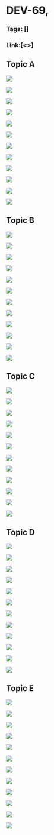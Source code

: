 # DEV-69,
### Tags: []
### Link:[<>]

## Topic A
![](../images/DEV-69/DEV-69-A1.png)

![](../images/DEV-69/DEV-69-A2.png)

![](../images/DEV-69/DEV-69-A3.png)

![](../images/DEV-69/DEV-69-A4.png)

![](../images/DEV-69/DEV-69-A5.png)

![](../images/DEV-69/DEV-69-A6.png)

![](../images/DEV-69/DEV-69-A7.png)

![](../images/DEV-69/DEV-69-A8.png)

![](../images/DEV-69/DEV-69-A9.png)

![](../images/DEV-69/DEV-69-A10.png)

![](../images/DEV-69/DEV-69-A11.png)

![](../images/DEV-69/DEV-69-A12.png)

## Topic B
![](../images/DEV-69/DEV-69-B1.png)

![](../images/DEV-69/DEV-69-B2.png)

![](../images/DEV-69/DEV-69-B3.png)

![](../images/DEV-69/DEV-69-B4.png)

![](../images/DEV-69/DEV-69-B5.png)

![](../images/DEV-69/DEV-69-B6.png)

![](../images/DEV-69/DEV-69-B7.png)

![](../images/DEV-69/DEV-69-B8.png)

![](../images/DEV-69/DEV-69-B9.png)

![](../images/DEV-69/DEV-69-B10.png)

![](../images/DEV-69/DEV-69-B11.png)

![](../images/DEV-69/DEV-69-B12.png)

## Topic C
![](../images/DEV-69/DEV-69-C1.png)

![](../images/DEV-69/DEV-69-C2.png)

![](../images/DEV-69/DEV-69-C3.png)

![](../images/DEV-69/DEV-69-C4.png)

![](../images/DEV-69/DEV-69-C5.png)

![](../images/DEV-69/DEV-69-C6.png)

![](../images/DEV-69/DEV-69-C7.png)

![](../images/DEV-69/DEV-69-C8.png)

![](../images/DEV-69/DEV-69-C9.png)

![](../images/DEV-69/DEV-69-C10.png)

![](../images/DEV-69/DEV-69-C11.png)

![](../images/DEV-69/DEV-69-C12.png)

## Topic D
![](../images/DEV-69/DEV-69-D1.png)

![](../images/DEV-69/DEV-69-D2.png)

![](../images/DEV-69/DEV-69-D3.png)

![](../images/DEV-69/DEV-69-D4.png)

![](../images/DEV-69/DEV-69-D5.png)

![](../images/DEV-69/DEV-69-D6.png)

![](../images/DEV-69/DEV-69-D7.png)

![](../images/DEV-69/DEV-69-D8.png)

![](../images/DEV-69/DEV-69-D9.png)

![](../images/DEV-69/DEV-69-D10.png)

![](../images/DEV-69/DEV-69-D11.png)

![](../images/DEV-69/DEV-69-D12.png)

## Topic E
![](../images/DEV-69/DEV-69-E1.png)

![](../images/DEV-69/DEV-69-E2.png)

![](../images/DEV-69/DEV-69-E3.png)

![](../images/DEV-69/DEV-69-E4.png)

![](../images/DEV-69/DEV-69-E5.png)

![](../images/DEV-69/DEV-69-E6.png)

![](../images/DEV-69/DEV-69-E7.png)

![](../images/DEV-69/DEV-69-E8.png)

![](../images/DEV-69/DEV-69-E9.png)

![](../images/DEV-69/DEV-69-E10.png)

![](../images/DEV-69/DEV-69-E11.png)

![](../images/DEV-69/DEV-69-E12.png)

